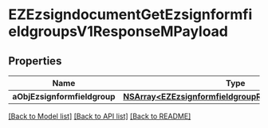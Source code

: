 # EZEzsigndocumentGetEzsignformfieldgroupsV1ResponseMPayload

## Properties
Name | Type | Description | Notes
------------ | ------------- | ------------- | -------------
**aObjEzsignformfieldgroup** | [**NSArray&lt;EZEzsignformfieldgroupResponseCompound&gt;***](EZEzsignformfieldgroupResponseCompound.md) |  | [optional] 

[[Back to Model list]](../README.md#documentation-for-models) [[Back to API list]](../README.md#documentation-for-api-endpoints) [[Back to README]](../README.md)


